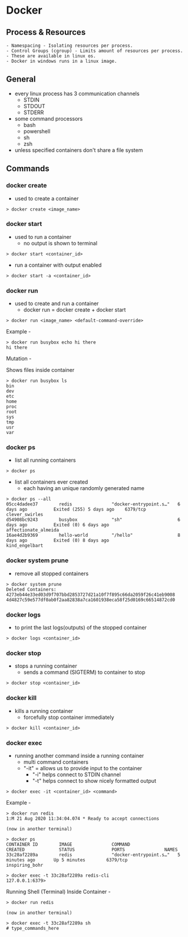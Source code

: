 # Docker

## Process & Resources

    - Namespacing - Isolating resources per process.
    - Control Groups (cgroup) - Limits amount of resources per process.
    - These are available in linux os. 
    - Docker in windows runs in a linux image.

## General

- every linux process has 3 communication channels
  - STDIN
  - STDOUT
  - STDERR
- some command processors
  - bash
  - powershell
  - sh
  - zsh
- unless specified containers don't share a file system

## Commands

### **docker create**

- used to create a container

```
> docker create <image_name>
```

### **docker start**

- used to run a container
  - no output is shown to terminal

```
> docker start <container_id>
```

- run a container with output enabled

```
> docker start -a <container_id>
```

### **docker run**

- used to create and run a container
  - docker run = docker create + docker start

```
> docker run <image_name> <default-command-override>
```

Example -

```
> docker run busybox echo hi there
hi there
```

Mutation -

Shows files inside container

```
> docker run busybox ls
bin
dev
etc
home
proc
root
sys
tmp
usr
var
```

### **docker ps**

- list all running containers

```
> docker ps
```

- list all containers ever created
    - each having an unique randomly generated name

```
> docker ps --all
05cc4dadee37        redis               "docker-entrypoint.s…"   6 days ago          Exited (255) 5 days ago    6379/tcp            clever_swirles
d54908bc9243        busybox             "sh"                     6 days ago          Exited (0) 6 days ago                          affectionate_almeida
16ae4d2b9369        hello-world         "/hello"                 8 days ago          Exited (0) 8 days ago                          kind_engelbart
```

### **docker system prune**

- remove all stopped containers

```
> docker system prune
Deleted Containers:
4273eb44e33ed03d9f707bbd2853727d21a10f7f895c66da2059f26c41eb9008
4d4827c59e577df0ab0f2aa82838a7ca1601938eca58f25d0169c66514872cd0
```

### **docker logs**

- to print the last logs(outputs) of the stopped container

```
> docker logs <container_id>
```

### **docker stop**

- stops a running container
    - sends a command (SIGTERM) to container to stop

```
> docker stop <container_id>
```

### **docker kill**

- kills a running container
    - forcefully stop container immediately

```
> docker kill <container_id>
```

### **docker exec**

- running another command inside a running container
  - multi command containers
  - "-it" = allows us to provide input to the container
    - "-i" helps connect to STDIN channel
    - "-t" helps connect to show nicely formatted output

```
> docker exec -it <container_id> <command>
```

Example -

```
> docker run redis
1:M 21 Aug 2020 11:34:04.074 * Ready to accept connections

(now in another terminal)

> docker ps
CONTAINER ID        IMAGE               COMMAND                  CREATED             STATUS              PORTS               NAMES
33c28af2289a        redis               "docker-entrypoint.s…"   5 minutes ago       Up 5 minutes        6379/tcp            inspiring_bohr

> docker exec -t 33c28af2289a redis-cli
127.0.0.1:6379>
```

Running Shell (Terminal) Inside Container -

```
> docker run redis

(now in another terminal)

> docker exec -t 33c28af2289a sh
# type_commands_here
```

